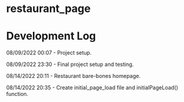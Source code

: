 # restaurant_page

# Development Log

08/09/2022 00:07 - Project setup.

08/09/2022 23:30 - Final project setup and testing.

08/14/2022 20:11 - Restaurant bare-bones homepage.

08/14/2022 20:35 - Create initial_page_load file and initialPageLoad() function.